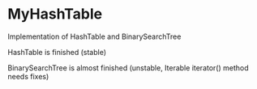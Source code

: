 # MyHashTable
Implementation of HashTable and BinarySearchTree

HashTable is finished (stable)

BinarySearchTree is almost finished (unstable, Iterable<K> iterator() method needs fixes)
